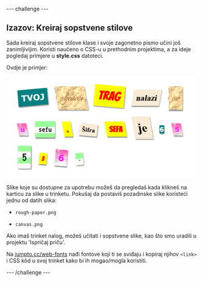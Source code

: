 --- challenge ---

## Izazov: Kreiraj sopstvene stilove

Sada kreiraj sopstvene stilove klase i svoje zagonetno pismo učini još zanimljivijim. Koristi naučeno o CSS-u u prethodnim projektima, a za ideje pogledaj primjere u **style.css** datoteci.

Ovdje je primjer:

![screenshot](images/letter-fonts-challenge3.png)

Slike koje su dostupne za upotrebu možeš da pregledaš kada klikneš na karticu za slike u trinketu. Pokušaj da postaviš pozadinske slike koristeći jednu od datih slika:

+ `rough-paper.png`

+ `canvas.png`

Ako imaš trinket nalog, možeš učitati i sopstvene slike, kao što smo uradili u projektu 'Ispričaj priču'.

Na <a href="http://jumpto.cc/web-fonts" target="_blank">jumpto.cc/web-fonts</a> nađi fontove koji ti se sviđaju i kopiraj njihov `<link>` i CSS kôd u svoj trinket kako bi ih mogao/mogla koristiti.

--- /challenge ---